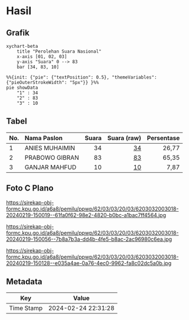# Hasil

## Grafik

```mermaid
xychart-beta
    title "Perolehan Suara Nasional"
    x-axis [01, 02, 03]
    y-axis "Suara" 0 --> 83
    bar [34, 83, 10]
```

```mermaid
%%{init: {"pie": {"textPosition": 0.5}, "themeVariables": {"pieOuterStrokeWidth": "5px"}} }%%
pie showData
    "1" : 34
    "2" : 83
    "3" : 10
```

## Tabel

| No. | Nama Paslon    | Suara | Suara (raw) | Persentase |
|:--- |:-------------- | -----:| -----------:| ----------:|
| 1   | ANIES MUHAIMIN | 34    | [34][p-1]   | 26,77      |
| 2   | PRABOWO GIBRAN | 83    | [83][p-2]   | 65,35      |
| 3   | GANJAR MAHFUD  | 10    | [10][p-3]   | 7,87       |


[p-1]: https://github.com/gigit-pemilu/pemilu-2024/blob/main/pilpres/hitung-suara/sub/62-kalimantan-tengah/sub/03-kapuas/sub/03-kapuas-timur/sub/2003-anjir-serapat-barat/sub/018-tps/sub/paslon-1.txt
[p-2]: https://github.com/gigit-pemilu/pemilu-2024/blob/main/pilpres/hitung-suara/sub/62-kalimantan-tengah/sub/03-kapuas/sub/03-kapuas-timur/sub/2003-anjir-serapat-barat/sub/018-tps/sub/paslon-2.txt
[p-3]: https://github.com/gigit-pemilu/pemilu-2024/blob/main/pilpres/hitung-suara/sub/62-kalimantan-tengah/sub/03-kapuas/sub/03-kapuas-timur/sub/2003-anjir-serapat-barat/sub/018-tps/sub/paslon-3.txt

## Foto C Plano

https://sirekap-obj-formc.kpu.go.id/a6a8/pemilu/ppwp/62/03/03/20/03/6203032003018-20240219-150019--61fa0f62-98e2-4820-b0bc-a1bac7ff4564.jpg

https://sirekap-obj-formc.kpu.go.id/a6a8/pemilu/ppwp/62/03/03/20/03/6203032003018-20240219-150056--7b8a7b3a-dd4b-4fe5-b8ac-2ac96980c6ea.jpg

https://sirekap-obj-formc.kpu.go.id/a6a8/pemilu/ppwp/62/03/03/20/03/6203032003018-20240219-150128--e035a4ae-0a76-4ec0-9962-fa8c02dc5a0b.jpg


## Metadata

| Key        | Value               |
| ---------- | ------------------- |
| Time Stamp | 2024-02-24 22:31:28 |



